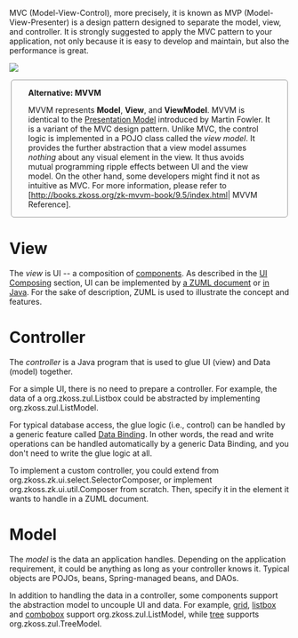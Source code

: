 MVC (Model-View-Control), more precisely, it is known as MVP
(Model-View-Presenter) is a design pattern designed to separate the
model, view, and controller. It is strongly suggested to apply the MVC
pattern to your application, not only because it is easy to develop and
maintain, but also the performance is great.

![](/zk_dev_ref/images/MVC.png)

<div style="margin: 3px 3px 0; padding: 0px 30px; border-radius: 5px; border:1px solid #999;">

**Alternative: MVVM**

MVVM represents **Model**, **View**, and **ViewModel**. MVVM is
identical to the [Presentation
Model](http://martinfowler.com/eaaDev/PresentationModel.html) introduced
by Martin Fowler. It is a variant of the MVC design pattern. Unlike MVC,
the control logic is implemented in a POJO class called the *view
model*. It provides the further abstraction that a view model assumes
*nothing* about any visual element in the view. It thus avoids mutual
programming ripple effects between UI and the view model. On the other
hand, some developers might find it not as intuitive as MVC. For more
information, please refer to
\[<http://books.zkoss.org/zk-mvvm-book/9.5/index.html>\| MVVM
Reference\].

</div>

# View

The *view* is UI -- a composition of
[components](ZK_Developer's_Reference/UI_Composing/Component-based_UI).
As described in the [UI
Composing](ZK_Developer's_Reference/UI_Composing) section, UI
can be implemented by [a ZUML
document](ZK_Developer's_Reference/UI_Composing/ZUML) or [in
Java](ZK_Developer's_Reference/UI_Composing/Richlet). For the
sake of description, ZUML is used to illustrate the concept and
features.

# Controller

The *controller* is a Java program that is used to glue UI (view) and
Data (model) together.

For a simple UI, there is no need to prepare a controller. For example,
the data of a <javadoc>org.zkoss.zul.Listbox</javadoc> could be
abstracted by implementing
<javadoc type="interface">org.zkoss.zul.ListModel</javadoc>.

For typical database access, the glue logic (i.e., control) can be
handled by a generic feature called [Data
Binding](ZK_Developer's_Reference/MVVM/Data_Binding). In
other words, the read and write operations can be handled automatically
by a generic Data Binding, and you don't need to write the glue logic at
all.

To implement a custom controller, you could extend from
<javadoc>org.zkoss.zk.ui.select.SelectorComposer</javadoc>, or implement
<javadoc type="interface">org.zkoss.zk.ui.util.Composer</javadoc> from
scratch. Then, specify it in the element it wants to handle in a ZUML
document.

# Model

The *model* is the data an application handles. Depending on the
application requirement, it could be anything as long as your controller
knows it. Typical objects are POJOs, beans, Spring-managed beans, and
DAOs.

In addition to handling the data in a controller, some components
support the abstraction model to uncouple UI and data. For example,
[grid](ZK_Component_Reference/Data/Grid),
[listbox](ZK_Component_Reference/Data/Listbox) and
[combobox](ZK_Component_Reference/Input/Combobox) support
<javadoc>org.zkoss.zul.ListModel</javadoc>, while
[tree](ZK_Component_Reference/Data/Tree) supports
<javadoc>org.zkoss.zul.TreeModel</javadoc>.
